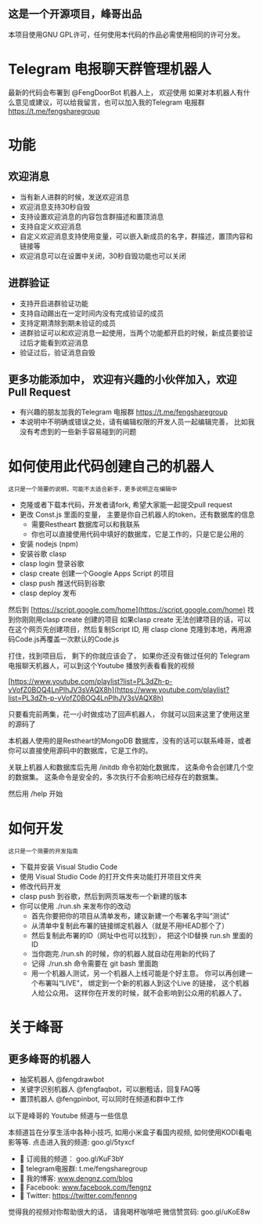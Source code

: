 


## 这是一个开源项目，峰哥出品
  本项目使用GNU GPL许可，任何使用本代码的作品必需使用相同的许可分发。
# Telegram 电报聊天群管理机器人	
最新的代码会布署到 @FengDoorBot 机器人上， 欢迎使用
如果对本机器人有什么意见或建议，可以给我留言，也可以加入我的Telegram 电报群  https://t.me/fengsharegroup

# 功能
## 欢迎消息
- 当有新人进群的时候，发送欢迎消息
- 欢迎消息支持30秒自毁 
- 支持设置欢迎消息的内容包含群描述和置顶消息
- 支持自定义欢迎消息
- 自定义欢迎消息支持使用变量，可以嵌入新成员的名字，群描述，置顶内容和链接等
- 欢迎消息可以在设置中关闭，30秒自毁功能也可以关闭
## 进群验证
- 支持开启进群验证功能
- 支持自动踢出在一定时间内没有完成验证的成员
- 支持定期清除到期未验证的成员
- 进群验证可以和欢迎消息一起使用，当两个功能都开启的时候，新成员要验证过后才能看到欢迎消息
- 验证过后，验证消息自毁

## 更多功能添加中， 欢迎有兴趣的小伙伴加入，欢迎 Pull Request
- 有兴趣的朋友加我的Telegram 电报群 https://t.me/fengsharegroup
- 本说明中不明确或错误之处，请有编辑权限的开发人员一起编辑完善， 比如我没有考虑到的一些新手容易碰到的问题

# 如何使用此代码创建自己的机器人
	这只是一个简要的说明，可能不太适合新手，更多说明正在编辑中


- 克隆或者下载本代码，开发者请fork, 希望大家能一起提交pull request
- 更改 Const.js 里面的变量， 主要是你自己机器人的token，还有数据库的信息
  * 需要Restheart 数据库可以和我联系
  * 你也可以直接使用代码中填好的数据库，它是工作的，只是它是公用的
- 安装 nodejs (npm)
- 安装谷歌 clasp
- clasp login 登录谷歌
- clasp create 创建一个Google Apps Script 的项目
- clasp push 推送代码到谷歌
- clasp deploy 发布

然后到 [https://script.google.com/home](https://script.google.com/home) 找到你刚刚用clasp create 创建的项目
如果clasp create 无法创建项目的话，可以在这个网页先创建项目，然后复制Script ID, 用 clasp clone 克隆到本地，再用源码Code.js再覆盖一次默认的Code.js

打住，找到项目后， 剩下的你就应该会了， 如果你还没有做过任何的 Telegram 电报聊天机器人，可以到这个Youtube 播放列表看看我的视频 

[https://www.youtube.com/playlist?list=PL3dZh-p-vVofZ0BOQ4LnPlhJV3sVAQX8h](https://www.youtube.com/playlist?list=PL3dZh-p-vVofZ0BOQ4LnPlhJV3sVAQX8h)

只要看完前两集，花一小时做成功了回声机器人， 你就可以回来这里了使用这里的源码了

本机器人使用的是Restheart的MongoDB 数据库，没有的话可以联系峰哥，或者你可以直接使用源码中的数据库，它是工作的。

关联上机器人和数据库后先用 /initdb 命令初始化数据库， 这条命令会创建几个空的数据集。 这条命令是安全的，多次执行不会影响已经存在的数据集。

然后用 /help 开始



# 如何开发 
	这只是一个简要的开发指南
- 下载并安装 Visual Studio Code
- 使用 Visual Studio Code 的打开文件夹功能打开项目文件夹
- 修改代码开发
- clasp push 到谷歌，然后到网页端发布一个新建的版本
- 你可以使用 ./run.sh 来发布你的改动
  * 首先你要把你的项目从清单发布，建议新建一个布署名字叫“测试”
  * 从清单中复制此布署的链接绑定机器人（就是不用HEAD那个了）
  * 然后复制此布署的ID（网址中也可以找到）， 把这个ID替换 run.sh 里面的ID
  * 当你跑完./run.sh 的时候，你的机器人就自动在用新的代码了
  * 记得 ./run.sh 命令需要在 git bash 里面跑
  * 用一个机器人测试，另一个机器人上线可能是个好主意。 你可以再创建一个布署叫“LIVE”， 绑定到一个新的机器人到这个Live 的链接， 这个机器人给公众用。 这样你在开发的时候，就不会影响到公众用的机器人了。
  
# 关于峰哥

## 更多峰哥的机器人
- 抽奖机器人 @fengdrawbot
- 关键字识别机器人 @fengfaqbot，可以删粗话，回复FAQ等
- 置顶机器人 @fengpinbot, 可以同时在频道和群中工作

以下是峰哥的 Youtube 频道与一些信息

本频道旨在分享生活中各种小技巧, 如用小米盒子看国内视频, 如何使用KODI看电影等等. 点击进入我的频道: goo.gl/5tyxcf

- 🔷 订阅我的频道： goo.gl/KuF3bY
- 🔷 telegram电报群: t.me/fengsharegroup
- 🔷 我的博客: www.dengnz.com/blog
- 🔷 Facebook: www.facebook.com/fengnz
- 🔷 Twitter: https://twitter.com/fennng

觉得我的视频对你帮助很大的话， 请我喝杯咖啡吧
微信赞赏码: goo.gl/uKoE8w



